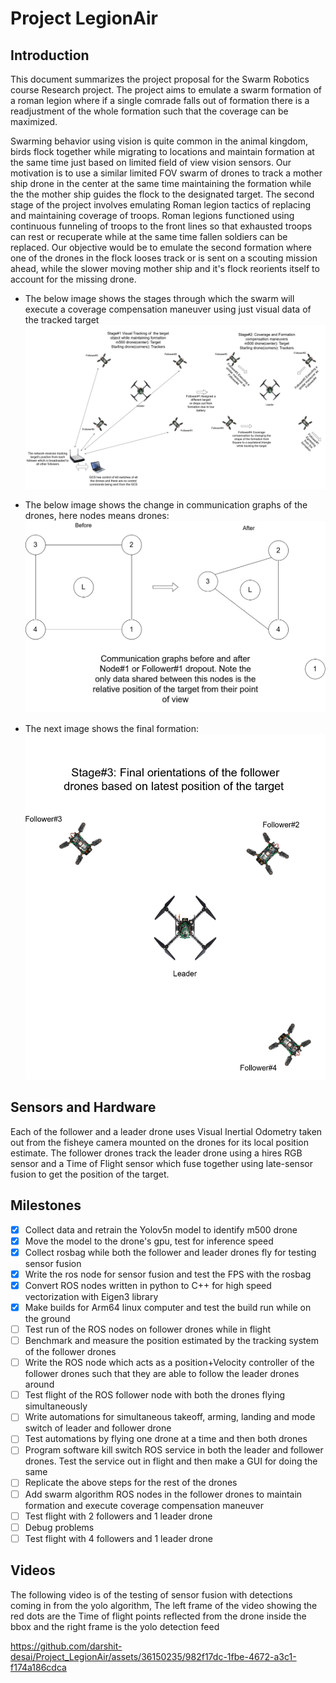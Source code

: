 # Project LegionAir

## Introduction
This document summarizes the project proposal for the Swarm Robotics course Research project. 
The project aims to emulate a swarm formation of a roman legion where if a single comrade falls out of formation there is a readjustment of the 
whole formation such that the coverage can be maximized.

Swarming behavior using vision is quite common in the animal kingdom, birds flock together while migrating to locations and maintain formation at the same time just based on limited field of view vision sensors. Our motivation is to use a similar limited FOV swarm of drones to track a mother ship drone in the center at the same time maintaining the formation while the the mother ship guides the flock to the designated target. The second stage of the project involves emulating Roman legion tactics of replacing and maintaining coverage of troops. Roman legions functioned using continuous funneling of troops to the front lines so that exhausted troops can rest or recuperate while at the same time fallen soldiers can be replaced. 
Our objective would be to emulate the second formation where one of the drones in the flock looses track or is sent on a scouting mission ahead, 
while the slower moving mother ship and it's flock reorients itself to account for the missing drone.

* The below image shows the stages through which the swarm will execute a coverage compensation maneuver using just visual data of the tracked target
![](assets/repn1.png)

* The below image shows the change in communication graphs of the drones, here nodes means drones:
![](assets/GraphRepn.png)


* The next image shows the final formation:
![](assets/repn2.png)

## Sensors and Hardware

Each of the follower and a leader drone uses Visual Inertial Odometry taken out from the fisheye camera mounted on the drones for its local position estimate. The follower drones track the leader drone using a hires RGB sensor and a Time of Flight sensor which fuse together using late-sensor fusion to get the position of the target.

## Milestones

- [x] Collect data and retrain the Yolov5n model to identify m500 drone
- [x] Move the model to the drone's gpu, test for inference speed
- [x] Collect rosbag while both the follower and leader drones fly for testing sensor fusion
- [x] Write the ros node for sensor fusion and test the FPS with the rosbag
- [x] Convert ROS nodes written in python to C++ for high speed vectorization with Eigen3 library
- [x] Make builds for Arm64 linux computer and test the build run while on the ground
- [ ] Test run of the ROS nodes on follower drones while in flight
- [ ] Benchmark and measure the position estimated by the tracking system of the follower drones
- [ ] Write the ROS node which acts as a position+Velocity controller of the follower drones such that they are able to follow the leader drones around
- [ ] Test flight of the ROS follower node with both the drones flying simultaneously
- [ ] Write automations for simultaneous takeoff, arming, landing and mode switch of leader and follower drone
- [ ] Test automations by flying one drone at a time and then both drones
- [ ] Program software kill switch ROS service in both the leader and follower drones. Test the service out in flight and then make a GUI for doing the same
- [ ] Replicate the above steps for the rest of the drones
- [ ] Add swarm algorithm ROS nodes in the follower drones to maintain formation and execute coverage compensation maneuver
- [ ] Test flight with 2 followers and 1 leader drone
- [ ] Debug problems
- [ ] Test flight with 4 followers and 1 leader drone

## Videos
The following video is of the testing of sensor fusion with detections coming in from the yolo algorithm, The left frame of the video showing the red dots are the Time of flight points reflected from the drone inside the bbox and the right frame is the yolo detection feed

https://github.com/darshit-desai/Project_LegionAir/assets/36150235/982f17dc-1fbe-4672-a3c1-f174a186cdca




